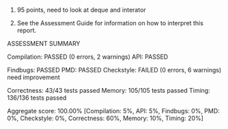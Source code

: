 1. 95 points, need to look at deque and interator

2. See the Assessment Guide for information on how to interpret this report.

ASSESSMENT SUMMARY

Compilation:  PASSED (0 errors, 2 warnings)
API:          PASSED

Findbugs:     PASSED
PMD:          PASSED
Checkstyle:   FAILED (0 errors, 6 warnings) need improvement

Correctness:  43/43 tests passed
Memory:       105/105 tests passed
Timing:       136/136 tests passed

Aggregate score: 100.00%
[Compilation: 5%, API: 5%, Findbugs: 0%, PMD: 0%, Checkstyle: 0%, Correctness: 60%, Memory: 10%, Timing: 20%]
